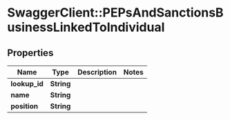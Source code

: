 # SwaggerClient::PEPsAndSanctionsBusinessLinkedToIndividual

## Properties
Name | Type | Description | Notes
------------ | ------------- | ------------- | -------------
**lookup_id** | **String** |  | 
**name** | **String** |  | 
**position** | **String** |  | 


